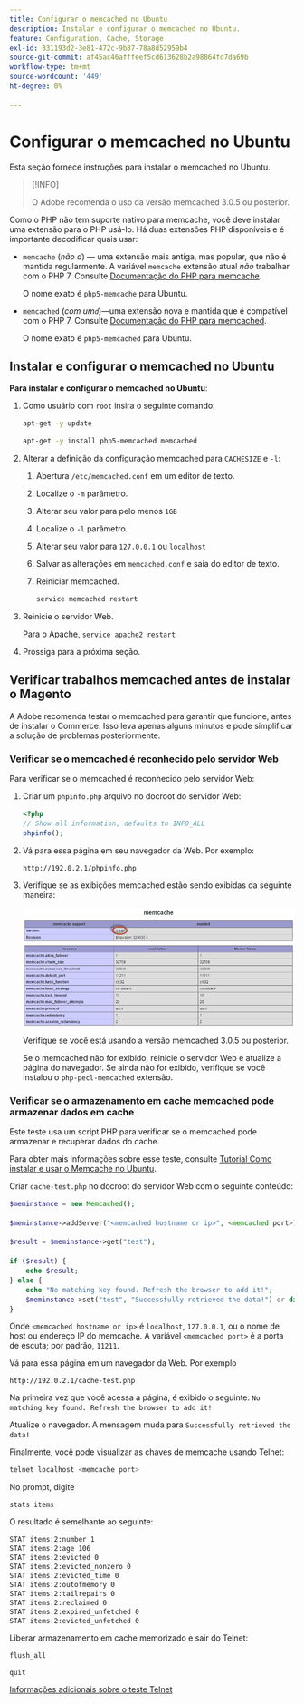 ```yaml
---
title: Configurar o memcached no Ubuntu
description: Instalar e configurar o memcached no Ubuntu.
feature: Configuration, Cache, Storage
exl-id: 831193d2-3e81-472c-9b87-78a8d52959b4
source-git-commit: af45ac46afffeef5cd613628b2a98864fd7da69b
workflow-type: tm+mt
source-wordcount: '449'
ht-degree: 0%

---
```


# Configurar o memcached no Ubuntu

Esta seção fornece instruções para instalar o memcached no Ubuntu.

>[!INFO]
>
>O Adobe recomenda o uso da versão memcached 3.0.5 ou posterior.

Como o PHP não tem suporte nativo para memcache, você deve instalar uma extensão para o PHP usá-lo. Há duas extensões PHP disponíveis e é importante decodificar quais usar:

- `memcache` (_não d_) — uma extensão mais antiga, mas popular, que não é mantida regularmente.
A variável `memcache` extensão atual _não_ trabalhar com o PHP 7. Consulte [Documentação do PHP para memcache](https://www.php.net/manual/en/book.memcache.php).

  O nome exato é `php5-memcache` para Ubuntu.

- `memcached` (_com um`d`_)—uma extensão nova e mantida que é compatível com o PHP 7. Consulte [Documentação do PHP para memcached](https://www.php.net/manual/en/book.memcached.php).

  O nome exato é `php5-memcached` para Ubuntu.

## Instalar e configurar o memcached no Ubuntu

**Para instalar e configurar o memcached no Ubuntu**:

1. Como usuário com `root` insira o seguinte comando:

   ```bash
   apt-get -y update
   ```

   ```bash
   apt-get -y install php5-memcached memcached
   ```

1. Alterar a definição da configuração memcached para `CACHESIZE` e `-l`:

   1. Abertura `/etc/memcached.conf` em um editor de texto.
   1. Localize o `-m` parâmetro.
   1. Alterar seu valor para pelo menos `1GB`
   1. Localize o `-l` parâmetro.
   1. Alterar seu valor para `127.0.0.1` ou `localhost`
   1. Salvar as alterações em `memcached.conf` e saia do editor de texto.
   1. Reiniciar memcached.

      ```bash
      service memcached restart
      ```

1. Reinicie o servidor Web.

   Para o Apache, `service apache2 restart`

1. Prossiga para a próxima seção.

## Verificar trabalhos memcached antes de instalar o Magento

A Adobe recomenda testar o memcached para garantir que funcione, antes de instalar o Commerce. Isso leva apenas alguns minutos e pode simplificar a solução de problemas posteriormente.

### Verificar se o memcached é reconhecido pelo servidor Web

Para verificar se o memcached é reconhecido pelo servidor Web:

1. Criar um `phpinfo.php` arquivo no docroot do servidor Web:

   ```php
   <?php
   // Show all information, defaults to INFO_ALL
   phpinfo();
   ```

1. Vá para essa página em seu navegador da Web. Por exemplo:

   ```http
   http://192.0.2.1/phpinfo.php
   ```

1. Verifique se as exibições memcached estão sendo exibidas da seguinte maneira:

   ![Confirmar se o memcached é reconhecido pelo servidor Web](../../assets/configuration/memcache.png)

   Verifique se você está usando a versão memcached 3.0.5 ou posterior.

   Se o memcached não for exibido, reinicie o servidor Web e atualize a página do navegador. Se ainda não for exibido, verifique se você instalou o `php-pecl-memcached` extensão.

### Verificar se o armazenamento em cache memcached pode armazenar dados em cache

Este teste usa um script PHP para verificar se o memcached pode armazenar e recuperar dados do cache.

Para obter mais informações sobre esse teste, consulte [Tutorial Como instalar e usar o Memcache no Ubuntu](https://www.digitalocean.com/community/tutorials/how-to-install-and-use-memcache-on-ubuntu-14-04).

Criar `cache-test.php` no docroot do servidor Web com o seguinte conteúdo:

```php
$meminstance = new Memcached();

$meminstance->addServer("<memcached hostname or ip>", <memcached port>);

$result = $meminstance->get("test");

if ($result) {
    echo $result;
} else {
    echo "No matching key found. Refresh the browser to add it!";
    $meminstance->set("test", "Successfully retrieved the data!") or die("Could not save anything to memcached...");
}
```

Onde `<memcached hostname or ip>` é `localhost`, `127.0.0.1`, ou o nome de host ou endereço IP do memcache. A variável `<memcached port>` é a porta de escuta; por padrão, `11211`.

Vá para essa página em um navegador da Web. Por exemplo

```http
http://192.0.2.1/cache-test.php
```

Na primeira vez que você acessa a página, é exibido o seguinte: `No matching key found. Refresh the browser to add it!`

Atualize o navegador. A mensagem muda para `Successfully retrieved the data!`

Finalmente, você pode visualizar as chaves de memcache usando Telnet:

```bash
telnet localhost <memcache port>
```

No prompt, digite

```shell
stats items
```

O resultado é semelhante ao seguinte:

```terminal
STAT items:2:number 1
STAT items:2:age 106
STAT items:2:evicted 0
STAT items:2:evicted_nonzero 0
STAT items:2:evicted_time 0
STAT items:2:outofmemory 0
STAT items:2:tailrepairs 0
STAT items:2:reclaimed 0
STAT items:2:expired_unfetched 0
STAT items:2:evicted_unfetched 0
```

Liberar armazenamento em cache memorizado e sair do Telnet:

```shell
flush_all
```

```shell
quit
```

[Informações adicionais sobre o teste Telnet](https://darkcoding.net/software/memcached-list-all-keys/)
